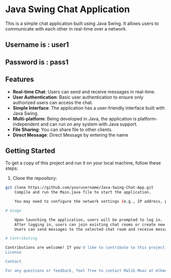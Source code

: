 # Java Swing Chat Application

This is a simple chat application built using Java Swing. It allows users to communicate with each other in real-time over a network.

## Username is : user1 
## Password is : pass1



## Features

- **Real-time Chat**: Users can send and receive messages in real-time.
- **User Authentication**: Basic user authentication to ensure only authorized users can access the chat.
- **Simple Interface**: The application has a user-friendly interface built with Java Swing.
- **Multi-platform**: Being developed in Java, the application is platform-independent and can run on any system with Java support.
- **File Sharing**: You can share file to other clients.
- **Direct Message**: Direct Message by entering the name 

## Getting Started

To get a copy of this project and run it on your local machine, follow these steps:

1. Clone the repository:

```bash
git clone https://github.com/yourusername/Java-Swing-Chat-App.git
    Compile and run the Main.java file to start the application.

    You may need to configure the network settings (e.g., IP address, port) depending on your setup.

# Usage

    Upon launching the application, users will be prompted to log in.
    After logging in, users can join existing chat rooms or create new ones.
    Users can send messages to the selected chat room and receive messages from other users in real-time.

# Contributing

Contributions are welcome! If you'd like to contribute to this project, feel free to fork the repository and submit a pull request with your changes.
License

Contact

For any questions or feedback, feel free to contact Malik Moaz at mlkmoaz01.
